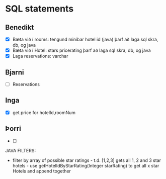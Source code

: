 # SQL statements
## Benedikt
- [x] Bæta við í rooms:
        tengund
        minibar
        hotel id (java)
        þarf að laga sql skra, db, og java
- [x] Bæta við í Hotel:
        stars
        pricerating
        þarf að laga sql skra, db, og java
- [x] Laga reservations:
        varchar
## Bjarni
- [ ] Reservations
## Inga
- [x] get price for hotelId,roomNum
## Þorri
- [ ]


JAVA FILTERS:
- filter by array of possible star ratings
        - t.d. [1,2,3] gets all 1, 2 and 3 star hotels
        - use getHotelIdByStarRating(Integer starRating) to get all x star Hotels and append together

